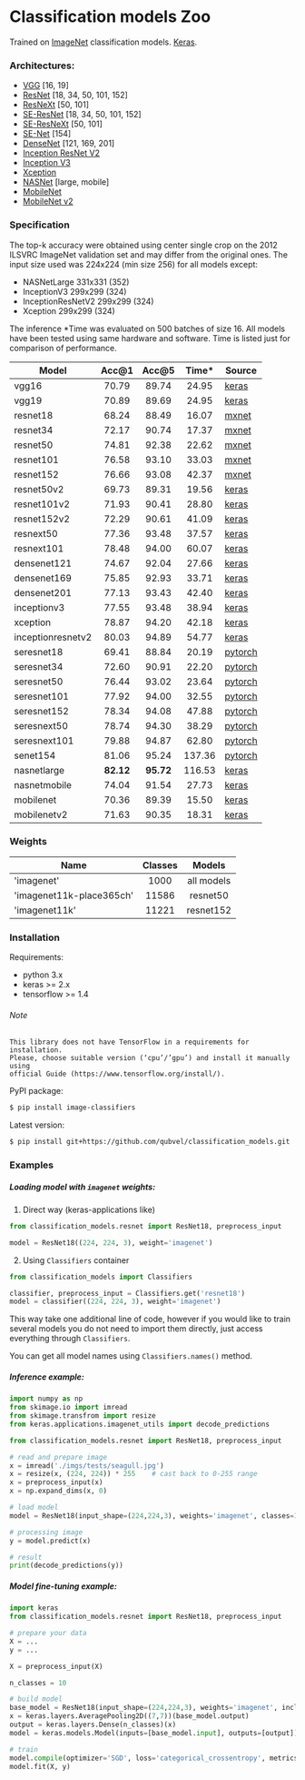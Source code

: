 # Classification models Zoo
Trained on [ImageNet](http://www.image-net.org/) classification models. [Keras](https://keras.io/).

### Architectures: 
- [VGG](https://arxiv.org/abs/1409.1556) [16, 19]
- [ResNet](https://arxiv.org/abs/1512.03385) [18, 34, 50, 101, 152]
- [ResNeXt](https://arxiv.org/abs/1611.05431) [50, 101]
- [SE-ResNet](https://arxiv.org/abs/1709.01507) [18, 34, 50, 101, 152]
- [SE-ResNeXt](https://arxiv.org/abs/1709.01507) [50, 101]
- [SE-Net](https://arxiv.org/abs/1709.01507) [154]
- [DenseNet](https://arxiv.org/abs/1608.06993) [121, 169, 201]
- [Inception ResNet V2](https://arxiv.org/abs/1602.07261)
- [Inception V3](http://arxiv.org/abs/1512.00567)
- [Xception](https://arxiv.org/abs/1610.02357)
- [NASNet](https://arxiv.org/abs/1707.07012) [large, mobile]
- [MobileNet](https://arxiv.org/pdf/1704.04861.pdf)
- [MobileNet v2](https://arxiv.org/abs/1801.04381)

### Specification 
The top-k accuracy were obtained using center single crop on the 
2012 ILSVRC ImageNet validation set and may differ from the original ones. 
The input size used was 224x224 (min size 256) for all models except:
 - NASNetLarge 331x331 (352)
 - InceptionV3 299x299 (324)
 - InceptionResNetV2 299x299 (324)
 - Xception 299x299 (324)  
 
The inference \*Time was evaluated on 500 batches of size 16. 
All models have been tested using same hardware and software. 
Time is listed just for comparison of performance.

| Model           |Acc@1|Acc@5|Time*|Source|
|-----------------|:---:|:---:|:---:|------|
|vgg16            |70.79|89.74|24.95|[keras](https://github.com/keras-team/keras-applications)|
|vgg19            |70.89|89.69|24.95|[keras](https://github.com/keras-team/keras-applications)|
|resnet18         |68.24|88.49|16.07|[mxnet](https://github.com/Microsoft/MMdnn)|
|resnet34         |72.17|90.74|17.37|[mxnet](https://github.com/Microsoft/MMdnn)|
|resnet50         |74.81|92.38|22.62|[mxnet](https://github.com/Microsoft/MMdnn)|
|resnet101        |76.58|93.10|33.03|[mxnet](https://github.com/Microsoft/MMdnn)|
|resnet152        |76.66|93.08|42.37|[mxnet](https://github.com/Microsoft/MMdnn)|
|resnet50v2       |69.73|89.31|19.56|[keras](https://github.com/keras-team/keras-applications)|
|resnet101v2      |71.93|90.41|28.80|[keras](https://github.com/keras-team/keras-applications)|
|resnet152v2      |72.29|90.61|41.09|[keras](https://github.com/keras-team/keras-applications)|
|resnext50        |77.36|93.48|37.57|[keras](https://github.com/keras-team/keras-applications)|
|resnext101       |78.48|94.00|60.07|[keras](https://github.com/keras-team/keras-applications)|
|densenet121      |74.67|92.04|27.66|[keras](https://github.com/keras-team/keras-applications)|
|densenet169      |75.85|92.93|33.71|[keras](https://github.com/keras-team/keras-applications)|
|densenet201      |77.13|93.43|42.40|[keras](https://github.com/keras-team/keras-applications)|
|inceptionv3      |77.55|93.48|38.94|[keras](https://github.com/keras-team/keras-applications)|
|xception         |78.87|94.20|42.18|[keras](https://github.com/keras-team/keras-applications)|
|inceptionresnetv2|80.03|94.89|54.77|[keras](https://github.com/keras-team/keras-applications)|
|seresnet18       |69.41|88.84|20.19|[pytorch](https://github.com/Cadene/pretrained-models.pytorch)|
|seresnet34       |72.60|90.91|22.20|[pytorch](https://github.com/Cadene/pretrained-models.pytorch)|
|seresnet50       |76.44|93.02|23.64|[pytorch](https://github.com/Cadene/pretrained-models.pytorch)|
|seresnet101      |77.92|94.00|32.55|[pytorch](https://github.com/Cadene/pretrained-models.pytorch)|
|seresnet152      |78.34|94.08|47.88|[pytorch](https://github.com/Cadene/pretrained-models.pytorch)|
|seresnext50      |78.74|94.30|38.29|[pytorch](https://github.com/Cadene/pretrained-models.pytorch)|
|seresnext101     |79.88|94.87|62.80|[pytorch](https://github.com/Cadene/pretrained-models.pytorch)|
|senet154         |81.06|95.24|137.36|[pytorch](https://github.com/Cadene/pretrained-models.pytorch)|
|nasnetlarge      |**82.12**|**95.72**|116.53|[keras](https://github.com/keras-team/keras-applications)|
|nasnetmobile     |74.04|91.54|27.73|[keras](https://github.com/keras-team/keras-applications)|
|mobilenet        |70.36|89.39|15.50|[keras](https://github.com/keras-team/keras-applications)|
|mobilenetv2      |71.63|90.35|18.31|[keras](https://github.com/keras-team/keras-applications)|

### Weights
| Name                    |Classes   | Models    |
|-------------------------|:--------:|:---------:|
|'imagenet'               |1000      |all models |
|'imagenet11k-place365ch' |11586     |resnet50   |
|'imagenet11k'            |11221     |resnet152  |


### Installation

Requirements:
- python 3.x
- keras >= 2.x
- tensorflow >= 1.4

###### Note
    This library does not have TensorFlow in a requirements for installation. 
    Please, choose suitable version (‘cpu’/’gpu’) and install it manually using 
    official Guide (https://www.tensorflow.org/install/).

PyPI package:
```bash
$ pip install image-classifiers
```
Latest version:
```bash
$ pip install git+https://github.com/qubvel/classification_models.git
```

### Examples 

##### Loading model with `imagenet` weights:

1) Direct way (keras-applications like)
```python
from classification_models.resnet import ResNet18, preprocess_input

model = ResNet18((224, 224, 3), weight='imagenet')
```

2) Using `Classifiers` container
```python
from classification_models import Classifiers

classifier, preprocess_input = Classifiers.get('resnet18')
model = classifier((224, 224, 3), weight='imagenet')
```
This way take one additional line of code, however if you would 
like to train several models you do not need to import them directly, 
just access everything through `Classifiers`.

You can get all model names using `Classifiers.names()` method.

##### Inference example:
 
```python
import numpy as np
from skimage.io import imread
from skimage.transfrom import resize
from keras.applications.imagenet_utils import decode_predictions

from classification_models.resnet import ResNet18, preprocess_input

# read and prepare image
x = imread('./imgs/tests/seagull.jpg')
x = resize(x, (224, 224)) * 255    # cast back to 0-255 range
x = preprocess_input(x)
x = np.expand_dims(x, 0)

# load model
model = ResNet18(input_shape=(224,224,3), weights='imagenet', classes=1000)

# processing image
y = model.predict(x)

# result
print(decode_predictions(y))
```

##### Model fine-tuning example:
```python
import keras
from classification_models.resnet import ResNet18, preprocess_input

# prepare your data
X = ...
y = ...

X = preprocess_input(X)

n_classes = 10

# build model
base_model = ResNet18(input_shape=(224,224,3), weights='imagenet', include_top=False)
x = keras.layers.AveragePooling2D((7,7))(base_model.output)
output = keras.layers.Dense(n_classes)(x)
model = keras.models.Model(inputs=[base_model.input], outputs=[output])

# train
model.compile(optimizer='SGD', loss='categorical_crossentropy', metrics=['accuracy'])
model.fit(X, y)
```
